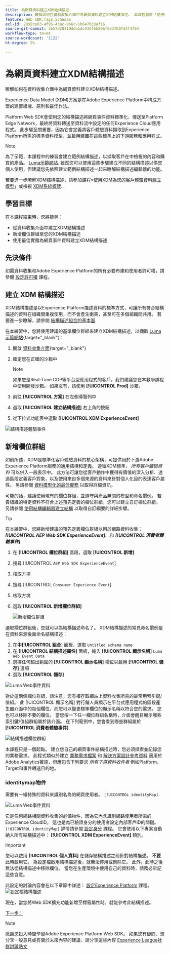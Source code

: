 ```yaml
---
title: 為網頁資料建立XDM結構描述
description: 瞭解如何在資料收集介面中為網頁資料建立XDM結構描述。 本課程屬於「使用Web SDK實作Adobe Experience Cloud」教學課程的一部分。
feature: Web SDK,Tags,Schemas
exl-id: 2858ce03-4f95-43ac-966c-1b647b33ef16
source-git-commit: 3b57d20410dda5dc44dfbb806f6637b0fd4f4f04
workflow-type: tm+mt
source-wordcount: '1122'
ht-degree: 5%

---
```


# 為網頁資料建立XDM結構描述

瞭解如何在資料收集介面中為網頁資料建立XDM結構描述。

Experience Data Model (XDM)方案是在Adobe Experience Platform中構成方案的建置組塊、原則和最佳作法。

Platform Web SDK會使用您的結構描述將網頁事件資料標準化、傳送至Platform Edge Network，最終將資料轉送至資料流中設定的任何Experience Cloud應用程式。 此步驟至關重要，因為它會定義將客戶體驗資料擷取到Experience Platform所需的標準資料模型，並啟用建置在這些標準上的下游服務和應用程式。

>[!NOTE]
>
> 為了示範，本課程中的練習會建立範例結構描述，以擷取客戶在中檢視的內容和購買的產品。 [Luma示範網站](https://luma.enablementadobe.com/content/luma/us/en.html). 雖然您可以使用這些步驟建立不同的結構描述以供您個人使用，但建議您先依照建立範例結構描述一起來瞭解結構描述編輯器的功能。

若要進一步瞭解XDM結構描述，請參加課程»[使用XDM為您的客戶體驗資料建立模型](https://experienceleague.adobe.com/?recommended=ExperiencePlatform-D-1-2021.1.xdm)」或檢視 [XDM系統概覽](https://experienceleague.adobe.com/docs/experience-platform/xdm/home.html?lang=zh-Hant).

## 學習目標

在本課程結束時，您將能夠：

* 從資料收集介面中建立XDM結構描述
* 新增欄位群組至您的XDM結構描述
* 使用最佳實務為網頁事件資料建立XDM結構描述

## 先決條件

如需資料收集和Adobe Experience Platform的所有必要布建和使用者許可權，請參閱 [設定許可權](configure-permissions.md) 課程。

## 建立 XDM 結構描述

XDM結構描述是以Experience Platform描述資料的標準方式，可讓所有符合結構描述的資料在組織間重複使用，而不會產生衝突，甚至可在多個組織間共用。 若要進一步瞭解，請參閱 [結構描述組合的基本面](https://experienceleague.adobe.com/docs/experience-platform/xdm/schema/composition.html?lang=zh-Hant).

在本練習中，您將使用建議的基準欄位群組來建立XDM結構描述，以擷取 [Luma示範網站](https://luma.enablementadobe.com/content/luma/us/en.html){target="_blank"}：

1. 開啟 [資料收集介面](https://launch.adobe.com/tw/){target="_blank"}
1. 確定您在正確的沙箱中

   >[!NOTE]
   >
   >如果您是Real-Time CDP等平台型應用程式的客戶，我們建議您在本教學課程中使用開發沙箱。 如果沒有，請使用 **[!UICONTROL Prod]** 沙箱。

1. 前往 **[!UICONTROL 方案]** 在左側導覽列中
1. 選取 **[!UICONTROL 建立結構描述]** 右上角的按鈕
1. 從下拉式功能表中選取 **[!UICONTROL XDM ExperienceEvent]**

![結構描述體驗事件](assets/schema-XDM-experience-event.jpg)

## 新增欄位群組

如前所述，XDM是標準化客戶體驗資料的核心架構，可提供用於下游Adobe Experience Platform服務的通用結構和定義。 遵循XDM標準， _所有客戶體驗資料_ 可以併入一般表示中。 此方法可讓您從客戶動作中獲得有價值的深入分析、透過區段定義客戶對象，以及使用來自多個來源的資料來針對個人化目的表達客戶屬性。 另請參閱 [資料模型化的最佳實務](https://experienceleague.adobe.com/docs/experience-platform/xdm/schema/best-practices.html?lang=en) 以取得詳細資訊。

可能的話，建議使用現有的欄位群組，並遵守與產品無關的模型和命名慣例。 若貴組織的特定資料不符合上述預先定義的欄位群組，您可以建立自訂欄位群組。 另請參閱 [使用結構編輯器建立結構](https://experienceleague.adobe.com/docs/experience-platform/xdm/tutorials/create-schema-ui.html?lang=en#create) 以取得自訂綱要的詳細步驟。

>[!TIP]
> 
>在本練習中，您將新增建議的預先定義欄位群組以用於網路資料收集： _**[!UICONTROL AEP Web SDK ExperienceEvent]**_、和 _**[!UICONTROL 消費者體驗事件]**_.

1. 在 **[!UICONTROL 欄位群組]** 區段，選取 **[!UICONTROL 新增]**
1. 搜尋 [!UICONTROL `AEP Web SDK ExperienceEvent`]
1. 核取方塊
1. 搜尋 [!UICONTROL `Consumer Experience Event`]
1. 核取方塊
1. 選取 **[!UICONTROL 新增欄位群組]**

   ![新增欄位群組](assets/schema-add-field-group.jpg)

選取欄位群組後，您就可以為結構描述命名了。 XDM結構描述的常見命名慣例是在資料來源後面命名結構描述：

1. 在**中[!UICONTROL 組合**] 面板，選取 `Untitled schema name`
1. 在 **[!UICONTROL 結構描述屬性]** 面板，輸入 **[!UICONTROL 顯示名稱]** `Luma Web Event Data`
1. 選擇任何超出範圍的 **[!UICONTROL 顯示名稱]** 欄位以啟用 **[!UICONTROL 儲存]** 選項
1. 選取 **[!UICONTROL 儲存]**

![Luma Web事件資料](assets/schema-luma-web-event-data.png)

對於這兩個欄位群組，請注意，您有權存取網站上資料收集所需的最常用索引鍵/值組。 此 [!UICONTROL 顯示名稱] 對行銷人員顯示在平台式應用程式的區段產生器介面中的每個欄位，而您可以變更標準欄位的顯示名稱以符合您的需求。 您也可以移除不要的欄位。 當您按一下任一欄位群組名稱時，介面會醒目顯示哪些索引鍵/值組群組屬於該介面。 在下列範例中，您會看到哪些群組屬於 **[!UICONTROL 消費者體驗事件]**.

![結構描述欄位群組](assets/schema-consumer-experience-event.jpg)

本課程只是一個起點。 建立您自己的網頁事件結構描述時，您必須探索並記錄您的業務需求。 此程式類似於建立 [業務需求檔案](https://experienceleague.adobe.com/docs/analytics-learn/tutorials/implementation/implementation-basics/creating-a-business-requirements-document.html) 和 [解決方案設計參考資料](https://experienceleague.adobe.com/docs/analytics-learn/tutorials/implementation/implementation-basics/creating-and-maintaining-an-sdr.html) 適用於Adobe Analytics實施，但應包含下列要求 _所有下游資料收件者_ 例如Platform、Target和事件轉送目的地。


### identitymap物件

需要有一組特殊的資料來識別名為的網頁使用者。 `[!UICONTROL identityMap]`.

![Luma Web事件資料](assets/schema-identityMap.png)

它是任何網路相關資料收集的必備物件，因為它內含識別網路使用者所需的Experience CloudID。 這也是為已驗證身分的使用者設定內部客戶ID的關鍵。 `[!UICONTROL identityMap]` 詳情請參閱 [設定身分](configure-identities.md) 課程。 它會使用以下專案自動納入所有結構描述中： **[!UICONTROL XDM ExperienceEvent]** 類別。


>[!IMPORTANT]
>
> 您可以啟用 **[!UICONTROL 個人資料]** 在儲存結構描述之前針對結構描述。 **不要** 此時啟用它。 為設定檔啟用結構描述後，就無法停用或刪除它。 此外，此時之後無法從結構描述中移除欄位。 當您在生產環境中使用自己的資料時，請務必牢記這些含意。
>
>此設定的討論內容會在以下章節中詳述： [設定Experience Platform](setup-experience-platform.md) 課程。
>![設定檔結構描述](assets/schema-profile.png)

現在，當您將Web SDK擴充功能新增至標籤屬性時，就能參考此結構描述。


[下一步： ](configure-identities.md)

>[!NOTE]
>
>感謝您投入時間學習Adobe Experience Platform Web SDK。 如果您有疑問、想分享一般意見或有關於未來內容的建議，請分享這些內容 [Experience League社群討論貼文](https://experienceleaguecommunities.adobe.com/t5/adobe-experience-platform-launch/tutorial-discussion-implement-adobe-experience-cloud-with-web/td-p/444996)
